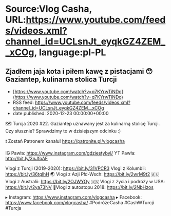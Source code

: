 # Source:Vlog Casha, URL:https://www.youtube.com/feeds/videos.xml?channel_id=UCLsnJt_eyqkGZ4ZEM__xCOg, language:pl-PL

## Zjadłem jaja kota i piłem kawę z pistacjami 😯 Gaziantep, kulinarna stolica Turcji
 - [https://www.youtube.com/watch?v=q7KYrwTiNDo](https://www.youtube.com/watch?v=q7KYrwTiNDo)
 - RSS feed: https://www.youtube.com/feeds/videos.xml?channel_id=UCLsnJt_eyqkGZ4ZEM__xCOg
 - date published: 2020-12-23 00:00:00+00:00

🗺️ Turcja 2020 #22. Gaziantep uznawany jest za kulinarną stolicę Turcji. Czy słusznie? Sprawdzimy to w dzisiejszym odcinku :)

❗ Zostań Patronem kanału!
https://patronite.pl/vlogcasha

IG Pawła: https://www.instagram.com/gdziestybyl/
YT Pawła: http://bit.ly/3nJfoAF

Vlogi z Turcji (2019-2020): https://bit.ly/31VPCR3
Vlogi z Kolumbii: https://bit.ly/36tqlhH
🌏 Vlogi z Azji Płd-Wsch: https://bit.ly/2wrM9t2
🇦🇺 Vlogi z Australii: https://bit.ly/2OJWYOy
🇺🇸 Vlogi z życia i podróży w USA: https://bit.ly/2ya73NV
🚙Vlogi z autostopu 2018: https://bit.ly/2NbHzos

▸ Instagram: https://www.instagram.com/vlogcasha
▸ Facebook: https://www.facebook.com/vlogcasha/
#PodróżeCasha #CashWTurcji #Turcja

